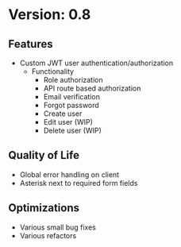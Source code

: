 # Version: 0.8

## Features
- Custom JWT user authentication/authorization
  - Functionality
    - Role authorization
    - API route based authorization
    - Email verification
    - Forgot password
    - Create user
    - Edit user (WIP)
    - Delete user (WIP)

## Quality of Life
- Global error handling on client
- Asterisk next to required form fields

## Optimizations
- Various small bug fixes
- Various refactors
